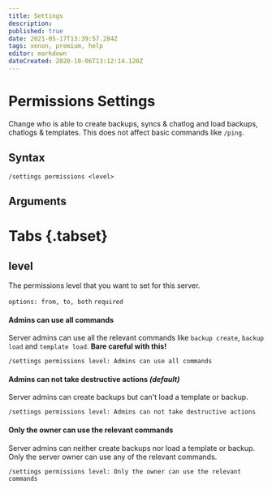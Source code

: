 ```yaml
---
title: Settings
description: 
published: true
date: 2021-05-17T13:39:57.284Z
tags: xenon, premium, help
editor: markdown
dateCreated: 2020-10-06T13:12:14.120Z
---
```


# Permissions Settings
Change who is able to create backups, syncs & chatlog and load backups, chatlogs & templates. This does not affect basic commands like `/ping`.

## Syntax

`/settings permissions <level>`

## Arguments

# Tabs {.tabset}
## level

The permissions level that you want to set for this server.

`options: from, to, both` `required`

#### Admins can use all commands

Server admins can use all the relevant commands like `backup create`, `backup load` and `template load`.
**Bare careful with this!**

`/settings permissions level: Admins can use all commands`

#### Admins can not take destructive actions *(default)*

Server admins can create backups but can't load a template or backup.

`/settings permissions level: Admins can not take destructive actions`

#### Only the owner can use the relevant commands

Server admins can neither create backups nor load a template or backup. Only the server owner can use any of the relevant commands.

`/settings permissions level: Only the owner can use the relevant commands`

#### 

<br />